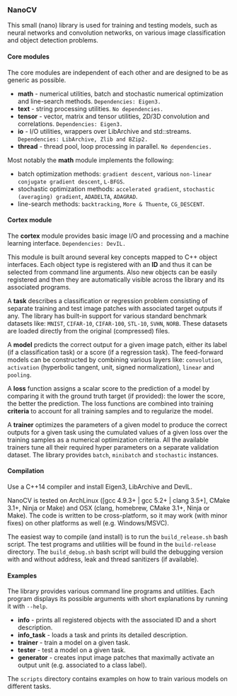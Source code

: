 ### NanoCV

This small (nano) library is used for training and testing models, such as neural networks and convolution networks, on various image classification and object detection problems.


#### Core modules

The core modules are independent of each other and are designed to be as generic as possible.

* **math** - numerical utilities, batch and stochastic numerical optimization and line-search methods. `Dependencies: Eigen3.`
* **text** - string processing utilities. `No dependencies.`
* **tensor** - vector, matrix and tensor utilities, 2D/3D convolution and correlations. `Dependencies: Eigen3.`
* **io** - I/O utilities, wrappers over LibArchive and std::streams. `Dependencies: LibArchive, Zlib and BZip2.`
* **thread** - thread pool, loop processing in parallel. `No dependencies.`

Most notably the **math** module implements the following: 
* batch optimization methods: `gradient descent`, various `non-linear conjugate gradient descent`, `L-BFGS`.
* stochastic optimization methods: `accelerated gradient`, `stochastic (averaging) gradient`, `ADADELTA`, `ADAGRAD`.
* line-search methods: `backtracking`, `More & Thuente`, `CG_DESCENT`.


#### Cortex module

The **cortex** module provides basic image I/O and processing and a machine learning interface. `Dependencies: DevIL.`

This module is built around several key concepts mapped to C++ object interfaces. Each object type is registered with an **ID** and thus it can be selected from command line arguments. Also new objects can be easily registered and then they are automatically visible across the library and its associated programs.

A **task** describes a classification or regression problem consisting of separate training and test image patches with associated target outputs if any. The library has built-in support for various standard benchmark datasets like: `MNIST`, `CIFAR-10`, `CIFAR-100`, `STL-10`, `SVHN`, `NORB`. These datasets are loaded directly from the original (compressed) files.

A **model** predicts the correct output for a given image patch, either its label (if a classification task) or a score (if a regression task). The feed-forward models can be constructed by combining various layers like: `convolution`, `activation` (hyperbolic tangent, unit, signed normalization), `linear` and `pooling`.

A **loss** function assigns a scalar score to the prediction of a model by comparing it with the ground truth target (if provided): the lower the score, the better the prediction. The loss functions are combined into training **criteria** to account for all training samples and to regularize the model.

A **trainer** optimizes the parameters of a given model to produce the correct outputs for a given task using the cumulated values of a given loss over the training samples as a numerical optimization criteria. All the available trainers tune all their required hyper parameters on a separate validation dataset. The library provides `batch`, `minibatch` and `stochastic` instances.


#### Compilation

Use a C++14 compiler and install Eigen3, LibArchive and DevIL. 

NanoCV is tested on ArchLinux ([gcc 4.9.3+ | gcc 5.2+ | clang 3.5+], CMake 3.1+, Ninja or Make) and OSX (clang, homebrew, CMake 3.1+, Ninja or Make). The code is written to be cross-platform, so it may work (with minor fixes) on other platforms as well (e.g. Windows/MSVC).

The easiest way to compile (and install) is to run the `build_release.sh` bash script. The test programs and utilities will be found in the `build-release` directory. The `build_debug.sh` bash script will build the debugging version with and without address, leak and thread sanitizers (if available).


#### Examples

The library provides various command line programs and utilities. Each program displays its possible arguments with short explanations by running it with `--help`.

* **info** - prints all registered objects with the associated ID and a short description.
* **info_task** - loads a task and prints its detailed description.
* **trainer** - train a model on a given task.
* **tester** - test a model on a given task.
* **generator** - creates input image patches that maximally activate an output unit (e.g. associated to a class label).

The `scripts` directory contains examples on how to train various models on different tasks.




 
